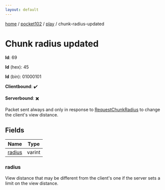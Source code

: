 ```yaml
---
layout: default
---
```


[home](/)  /  [pocket102](/protocol/pocket102)  /  [play](/protocol/pocket102/play)  /  chunk-radius-updated

# Chunk radius updated

**Id**: 69

**Id** (hex): 45

**Id** (bin): 01000101

**Clientbound**: ✔️

**Serverbound**: ✖️

Packet sent always and only in response to [RequestChunkRadius](#play_request-chunk-radius) to change the client's view distance.

## Fields

Name | Type
---|---
[radius](#radius) | varint

### radius

View distance that may be different from the client's one if the server sets a limit on the view distance.
